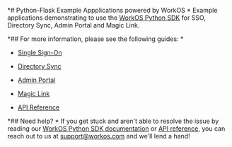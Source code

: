 *# Python-Flask Example Appplications powered by WorkOS
*
Example applications demonstrating to use the [WorkOS Python SDK](_https://github.com/workos-inc/workos-python_) for SSO, Directory Sync, Admin Portal and Magic Link.

*## For more information, please see the following guides:
*
* [Single Sign-On](_https://workos.com/docs/sso/guide_)
* [Directory Sync](_https://workos.com/docs/directory-sync/guide_)
* [Admin Portal](_https://workos.com/docs/admin-portal/guide_)
* [Magic Link](_https://workos.com/docs/magic-link/guide_)

* [API Reference](_https://workos.com/docs/reference_)

*## Need help?
*
If you get stuck and aren't able to resolve the issue by reading our [WorkOS Python SDK documentation](_https://docs.workos.com/sdk/python_) or [API reference](_https://workos.com/docs/reference_), you can reach out to us at support@workos.com and we'll lend a hand!